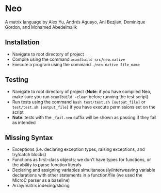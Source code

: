 # Neo

A matrix language
by Alex Yu, Andrés Aguayo, Ani Bezjian, Dominique Gordon, and Mohamed Abedelmalik

## Installation

- Navigate to root directory of project
- Compile using the command `ocamlbuild src/neo.native`
- Execute a program using the command `./neo.native file_name`

## Testing

- Navigate to root directory of project (**Note**: if you have compiled Neo, make sure you run `ocamlbuild -clean` before running the test script)
- Run tests using the command `bash test/test.sh [output_file]` or `test/test.sh [output_file]` if you have execute permissions set on the script
- **Note**: tests with the `_fail.neo` suffix will be shown as passing if they fail as intended

## Missing Syntax

- Exceptions (i.e. declaring exception types, raising exceptions, and try/catch blocks)
- Functions as first-class objects; we don't have types for functions, or the ability to parse function literals
- Declaring and assigning variables simultaneously/interweaving variable declarations with other statements in a function/file (we used the MicroC parser as a baseline)
- Array/matrix indexing/slicing
